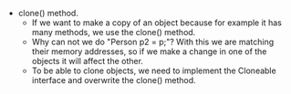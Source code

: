 - clone() method.
    - If we want to make a copy of an object because for example it has many methods, we use the clone() method.
    - Why can not we do "Person p2 = p;"? With this we are matching their memory addresses, so if we make a change in one of the objects it will affect the other.
    - To be able to clone objects, we need to implement the Cloneable interface and overwrite the clone() method.
